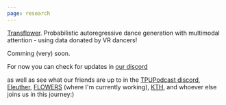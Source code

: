 ```yaml
---
page: research
---
```


[Transflower](/transflower). Probabilistic autoregressive dance generation with multimodal attention - using data donated by VR dancers!

Comming (very) soon.

For now you can check for updates in [our discord](http://discord.gg/HQ8Crcw)

as well as see what our friends are up to in the [TPUPodcast discord](https://discord.gg/6ABGU2476B), [Eleuther](https://www.eleuther.ai/), [FLOWERS](https://flowers.inria.fr/) (where I'm currently working), [KTH](https://www.kth.se/is/tmh/division-of-speech-music-and-hearing-1.780110), and whoever else joins us in this journey:)
